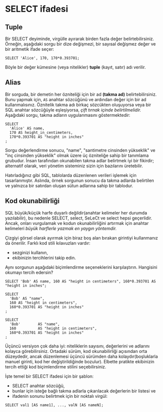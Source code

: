 # SELECT ifadesi

## Tuple

Bir SELECT deyiminde, virgülle ayırarak birden fazla değer belirtebilirsiniz. 
Örneğin, aşağıdaki sorgu bir dize değişmezi, bir sayısal değişmez değer ve bir aritmetik ifade seçer:
```
SELECT 'Alice', 170, 170*0.393701;
```
Böyle bir değer kümesine (veya nitelikler) **tuple** (kayıt, satır) adı verilir.

## Alias

Bir sorguda, bir demetin her özniteliği için bir ad **(takma ad)** belirtebilirsiniz. 
Bunu yapmak için, ```AS``` anahtar sözcüğünü ve ardından değer için bir ad kullanmalısınız. 
Öznitelik takma adı birkaç sözcükten oluşuyorsa veya bir SQL anahtar sözcüğüyle eşleşiyorsa, *çift tırnak içinde belirtilmelidir.* 
Aşağıdaki sorgu, takma adların uygulanmasını göstermektedir:
```
SELECT 
  'Alice' AS name, 
  170 AS height_in_centimeters, 
  170*0.393701 AS "height in inches"
;
```
Sorgu değerlendirme sonucu, "name", "santimetre cinsinden yükseklik" ve "inç cinsinden yükseklik" olmak üzere üç özniteliğe sahip bir tanımlama grubudur.
İnsan tarafından okunabilen takma adlar belirtmek iyi bir fikirdir; alternatif olarak, veri yönetim sisteminiz sizin için bazılarını üretebilir.

Hatırladığınız gibi SQL, tablolarda düzenlenen verileri işlemek için tasarlanmıştır. 
Aslında, örnek sorgunun sonucu da takma adlarda belirtilen ve yalnızca bir satırdan oluşan sütun adlarına sahip bir tablodur.

## Kod okunabilirliği

SQL büyük/küçük harfe duyarlı değildir(anahtar kelimeler her durumda yazılabilir), bu nedenle SELECT, select, SeLeCt ve select hepsi geçerlidir. 
Ancak, onları vurgulamak ve kodun okunabilirliğini artırmak için anahtar kelimeleri *büyük harflerle yazmak en yaygın yöntemdir.*

Çizgiyi görsel olarak ayırmak için biraz boş alan bırakan girintiyi kullanmanız da önerilir. 
Farklı kod stili kılavuzları vardır: 
- sezginizi kullanın, 
- ekibinizin tercihlerini takip edin.

Aynı sorgunun aşağıdaki biçimlendirme seçeneklerini karşılaştırın. Hangisini okumayı tercih edersin?
```
SELECT 'Bob' AS name, 160 AS "height in centimeters", 160*0.393701 AS "height in inches";
```
```
SELECT 
  'Bob' AS "name", 
  160 AS "height in centimeters", 
  160*0.393701 AS "height in inches"
;
```
```
SELECT 
  'Bob'        AS "name", 
  160          AS "height in centimeters", 
  160*0.393701 AS "height in inches"
;
```
Üçüncü versiyon çok daha iyi: niteliklerin sayısını, değerlerini ve adlarını kolayca görebilirsiniz. 
Ortadaki sürüm, kod okunabilirliği açısından orta düzeydedir, 
ancak düzenlemesi üçüncü sürümden daha kolaydır(boşluklarla manuel girinti, kod her değiştirildiğinde bozulur). 
Elbette pratikte ekibinizin tercih ettiği kod biçimlendirme stilini seçebilirsiniz.

İşte temel bir SELECT ifadesi için bir şablon: 
- SELECT anahtar sözcüğü, 
- bunlar için isteğe bağlı takma adlarla çıkarılacak değerlerin bir listesi ve 
- ifadenin sonunu belirtmek için bir noktalı virgül:
```
SELECT val1 [AS name1], ..., valN [AS nameN];
```

